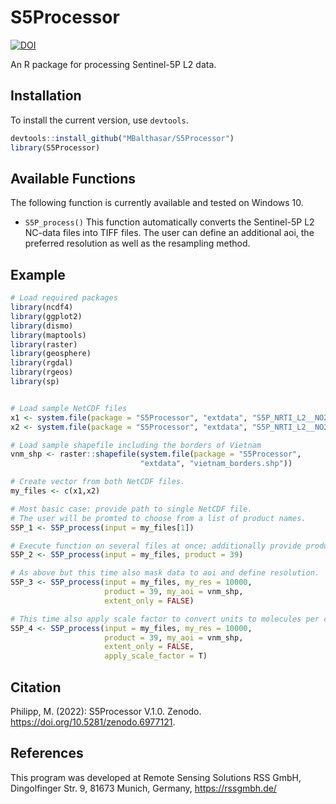 # S5Processor
[![DOI](https://zenodo.org/badge/196018809.svg)](https://zenodo.org/badge/latestdoi/196018809)

An R package for processing Sentinel-5P L2 data.

## Installation
To install the current version, use `devtools`.

```R
devtools::install_github("MBalthasar/S5Processor")
library(S5Processor)
```

## Available Functions
The following function is currently available and tested on Windows 10.

* `S5P_process()` This function automatically converts the Sentinel-5P L2 NC-data files into TIFF files. The user can define an additional aoi, the preferred resolution as well as the resampling method.

## Example

```R
# Load required packages
library(ncdf4)
library(ggplot2)
library(dismo)
library(maptools)
library(raster)
library(geosphere)
library(rgdal)
library(rgeos)
library(sp)


# Load sample NetCDF files
x1 <- system.file(package = "S5Processor", "extdata", "S5P_NRTI_L2__NO2_1.nc")
x2 <- system.file(package = "S5Processor", "extdata", "S5P_NRTI_L2__NO2_2.nc")

# Load sample shapefile including the borders of Vietnam
vnm_shp <- raster::shapefile(system.file(package = "S5Processor",
                             "extdata", "vietnam_borders.shp"))

# Create vector from both NetCDF files.
my_files <- c(x1,x2)

# Most basic case: provide path to single NetCDF file.
# The user will be promted to choose from a list of product names.
S5P_1 <- S5P_process(input = my_files[1])

# Execute function on several files at once; additionally provide product number.
S5P_2 <- S5P_process(input = my_files, product = 39)

# As above but this time also mask data to aoi and define resolution.
S5P_3 <- S5P_process(input = my_files, my_res = 10000,
                     product = 39, my_aoi = vnm_shp,
                     extent_only = FALSE)

# This time also apply scale factor to convert units to molecules per cm2.
S5P_4 <- S5P_process(input = my_files, my_res = 10000,
                     product = 39, my_aoi = vnm_shp,
                     extent_only = FALSE,
                     apply_scale_factor = T)
```

## Citation
Philipp, M. (2022): S5Processor V.1.0. Zenodo. https://doi.org/10.5281/zenodo.6977121.

## References
This program was developed at Remote Sensing Solutions RSS GmbH, Dingolfinger Str. 9, 81673 Munich, Germany, https://rssgmbh.de/
